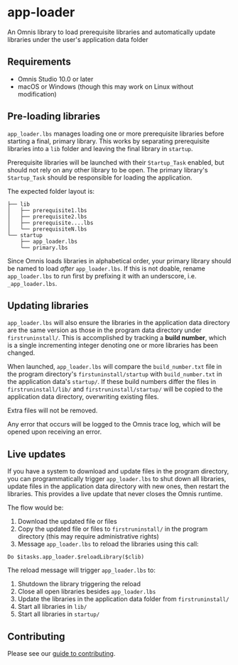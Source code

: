# app-loader
An Omnis library to load prerequisite libraries and automatically update libraries under the user's application data folder

## Requirements
* Omnis Studio 10.0 or later
* macOS or Windows (though this may work on Linux without modification)

## Pre-loading libraries
`app_loader.lbs` manages loading one or more prerequisite libraries before starting a final, primary library. This works by separating prerequisite libraries into a `lib` folder and leaving the final library in `startup`.

Prerequisite libraries will be launched with their `Startup_Task` enabled, but should not rely on any other library to be open. The primary library's `Startup_Task` should be responsible for loading the application.

The expected folder layout is:
```
├── lib
│   ├── prerequisite1.lbs
│   ├── prerequisite2.lbs
│   ├── prerequisite....lbs
│   └── prerequisiteN.lbs
└── startup
    ├── app_loader.lbs
    └── primary.lbs
```
Since Omnis loads libraries in alphabetical order, your primary library should be named to load _after_ `app_loader.lbs`. If this is not doable, rename `app_loader.lbs` to run first by prefixing it with an underscore, i.e. `_app_loader.lbs`.

## Updating libraries
`app_loader.lbs` will also ensure the libraries in the application data directory are the same version as those in the program data directory under `firstruninstall/`. This is accomplished by tracking a **build number**, which is a single incrementing integer denoting one or more libraries has been changed.

When launched, `app_loader.lbs` will compare the `build_number.txt` file in the program directory's `firstuninstall/startup` with `build_number.txt` in the application data's `startup/`. If these build numbers differ the files in `firstruninstall/lib/` and `firstruninstall/startup/` will be copied to the application data directory, overwriting existing files.

Extra files will not be removed.

Any error that occurs will be logged to the Omnis trace log, which will be opened upon receiving an error.

## Live updates
If you have a system to download and update files in the program directory, you can programmatically trigger `app_loader.lbs` to shut down all libraries, update files in the application data directory with new ones, then restart the libraries. This provides a live update that never closes the Omnis runtime.

The flow would be:
 1. Download the updated file or files
 1. Copy the updated file or files to `firstruninstall/` in the program directory (this may require administrative rights)
 1. Message `app_loader.lbs` to reload the libraries using this call:

```omnis
Do $itasks.app_loader.$reloadLibrary($clib)
```

The reload message will trigger `app_loader.lbs` to:
 1. Shutdown the library triggering the reload
 1. Close all open libraries besides `app_loader.lbs`
 1. Update the libraries in the application data folder from `firstruninstall/`
 1. Start all libraries in `lib/`
 1. Start all libraries in `startup/`


## Contributing
Please see our [guide to contributing](https://github.com/suransys/contributing).